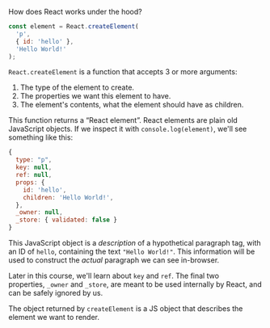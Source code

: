 How does React works under the hood?

```js
const element = React.createElement(
  'p',
  { id: 'hello' },
  'Hello World!'
);
```

`React.createElement` is a function that accepts 3 or more arguments:

1.  The type of the element to create.    
2.  The properties we want this element to have.
3.  The element's contents, what the element should have as children.

This function returns a “React element”. React elements are plain old JavaScript objects. If we inspect it with `console.log(element)`, we'll see something like this:

```js
{
  type: "p",
  key: null,
  ref: null,
  props: {
    id: 'hello',
    children: 'Hello World!',
  },
  _owner: null,
  _store: { validated: false }
}
```

This JavaScript object is a _description_ of a hypothetical paragraph tag, with an ID of `hello`, containing the text `"Hello World!"`. This information will be used to construct the _actual_ paragraph we can see in-browser.

Later in this course, we'll learn about `key` and `ref`. The final two properties, `_owner` and `_store`, are meant to be used internally by React, and can be safely ignored by us.

The object returned by `createElement` is a JS object that describes the element we want to render.